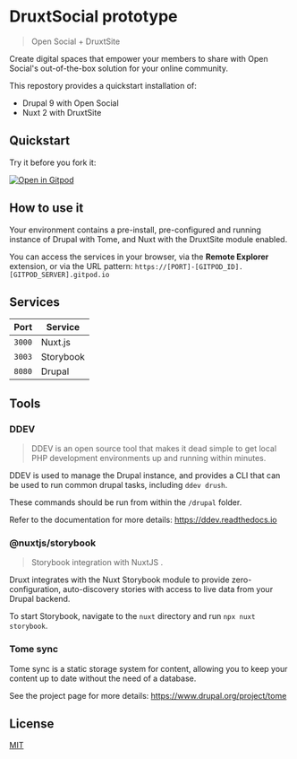 # DruxtSocial prototype

> Open Social + DruxtSite

Create digital spaces that empower your members to share with Open Social's out-of-the-box solution for your online community.

This repostory provides a quickstart installation of:
- Drupal 9 with Open Social
- Nuxt 2 with DruxtSite


## Quickstart

Try it before you fork it:

[![Open in Gitpod](https://gitpod.io/button/open-in-gitpod.svg)](https://gitpod.io/#https://github.com/druxt/example-druxt-social)

<!--
## Getting started

1. Click the **Use this template** button in GitHub and follow the on-screen instructions to **Create a new repository**.

2. Once the repository has been generated, open it in Gitpod by appending `https://gitpod.io#` to the GitHub url.

   Example: `https://gitpod.io#github.com/druxt/quickstart-druxt-site-tome`

   _Note:_ If this is your first time using Gitpod, you can signup for a free plan with your Github account.

3. Wait for your codebase to build.

   _Note:_ To speed up this step, enable Prebuilds by follow the instructions @ https://www.gitpod.io/docs/prebuilds#enable-prebuilt-workspaces
-->


## How to use it

Your environment contains a pre-install, pre-configured and running instance of Drupal with Tome, and Nuxt with the DruxtSite module enabled.

You can access the services in your browser, via the **Remote Explorer** extension, or via the URL pattern: `https://[PORT]-[GITPOD_ID].[GITPOD_SERVER].gitpod.io`


## Services

| Port | Service |
| -- | -- |
| `3000` | Nuxt.js |
| `3003` | Storybook |
| `8080` | Drupal |


## Tools

### DDEV

> DDEV is an open source tool that makes it dead simple to get local PHP development environments up and running within minutes. 

DDEV is used to manage the Drupal instance, and provides a CLI that can be used to run common drupal tasks, including `ddev drush`.

These commands should be run from within the `/drupal` folder.

Refer to the documentation for more details: https://ddev.readthedocs.io


### @nuxtjs/storybook

> Storybook integration with NuxtJS .

Druxt integrates with the Nuxt Storybook module to provide zero-configuration, auto-discovery stories with access to live data from your Drupal backend.

To start Storybook, navigate to the `nuxt` directory and run `npx nuxt storybook`.


### Tome sync

Tome sync is a static storage system for content, allowing you to keep your content up to date without the need of a database.

See the project page for more details: https://www.drupal.org/project/tome


## License

[MIT](https://github.com/druxt/druxt.js/blob/develop/LICENSE)
